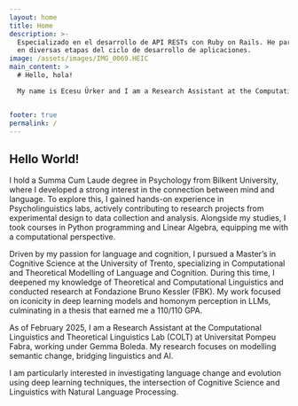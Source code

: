 ```yaml
---
layout: home
title: Home
description: >-
  Especializado en el desarrollo de API RESTs con Ruby on Rails. He participado
  en diversas etapas del ciclo de desarrollo de aplicaciones.
image: /assets/images/IMG_0069.HEIC
main_content: >
  # Hello, hola!

  My name is Ecesu Ürker and I am a Research Assistant at the Computational Linguistics and Theoretical Linguistics Lab (COLT) at Universitat Pompeu Fabra. My research interests are language change and evolution and modelling them using deep learning techniques. 


footer: true
permalink: /
---
```

## Hello World!

  I hold a Summa Cum Laude degree in Psychology from Bilkent University, where I developed a strong interest in the connection between mind and language. To explore this, I gained hands-on experience in Psycholinguistics labs, actively contributing to research projects from experimental design to data collection and analysis. Alongside my studies, I took courses in Python programming and Linear Algebra, equipping me with a computational perspective.

  Driven by my passion for language and cognition, I pursued a Master’s in Cognitive Science at the University of Trento, specializing in Computational and Theoretical Modelling of Language and Cognition. During this time, I deepened my knowledge of Theoretical and Computational Linguistics and conducted research at Fondazione Bruno Kessler (FBK). My work focused on iconicity in deep learning models and homonym perception in LLMs, culminating in a thesis that earned me a 110/110 GPA.

  As of February 2025, I am a Research Assistant at the Computational Linguistics and Theoretical Linguistics Lab (COLT) at Universitat Pompeu Fabra, working under Gemma Boleda. My research focuses on modelling semantic change, bridging linguistics and AI.

  I am particularly interested in investigating language change and evolution using deep learning techniques, the intersection of Cognitive Science and Linguistics with Natural Language Processing.


